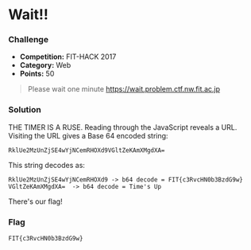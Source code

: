 # Wait!!

### Challenge
- **Competition:** FIT-HACK 2017
- **Category:** Web
- **Points:** 50

> Please wait one minute
> https://wait.problem.ctf.nw.fit.ac.jp


### Solution
THE TIMER IS A RUSE.  Reading through the JavaScript reveals a URL.  Visiting the URL gives a Base 64 encoded string:

`RklUe2MzUnZjSE4wYjNCemRHOXd9VGltZeKAmXMgdXA=`

This string decodes as:

`RklUe2MzUnZjSE4wYjNCemRHOXd9 -> b64 decode = FIT{c3RvcHN0b3BzdG9w}`
`VGltZeKAmXMgdXA=  -> b64 decode = Time's Up`

There's our flag!


### Flag

`FIT{c3RvcHN0b3BzdG9w}`